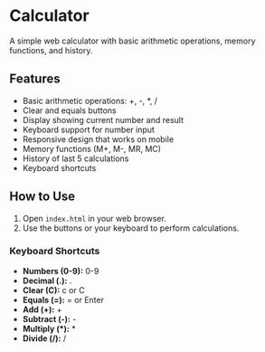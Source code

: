 # Calculator

A simple web calculator with basic arithmetic operations, memory functions, and history.

## Features

- Basic arithmetic operations: +, -, *, /
- Clear and equals buttons
- Display showing current number and result
- Keyboard support for number input
- Responsive design that works on mobile
- Memory functions (M+, M-, MR, MC)
- History of last 5 calculations
- Keyboard shortcuts

## How to Use

1. Open `index.html` in your web browser.
2. Use the buttons or your keyboard to perform calculations.

### Keyboard Shortcuts

- **Numbers (0-9):** 0-9
- **Decimal (.):** .
- **Clear (C):** c or C
- **Equals (=):** = or Enter
- **Add (+):** +
- **Subtract (-):** -
- **Multiply (*):** *
- **Divide (/):** /
